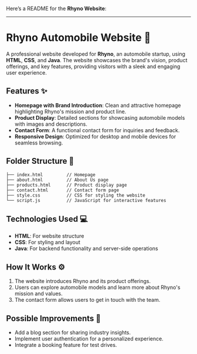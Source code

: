 Here’s a README for the **Rhyno Website**:  

---

# Rhyno Automobile Website 🚗  

A professional website developed for **Rhyno**, an automobile startup, using **HTML**, **CSS**, and **Java**. 
The website showcases the brand's vision, product offerings, and key features, providing visitors with a sleek and engaging user experience.  

## Features ✨  
- **Homepage with Brand Introduction**: Clean and attractive homepage highlighting Rhyno's mission and product line.  
- **Product Display**: Detailed sections for showcasing automobile models with images and descriptions.  
- **Contact Form**: A functional contact form for inquiries and feedback.  
- **Responsive Design**: Optimized for desktop and mobile devices for seamless browsing.  

## Folder Structure 📂  
```
├── index.html         // Homepage  
├── about.html         // About Us page  
├── products.html      // Product display page  
├── contact.html       // Contact form page  
├── style.css          // CSS for styling the website  
└── script.js          // JavaScript for interactive features  
```  

## Technologies Used 💻  
- **HTML**: For website structure  
- **CSS**: For styling and layout  
- **Java**: For backend functionality and server-side operations  

## How It Works ⚙️  
1. The website introduces Rhyno and its product offerings.  
2. Users can explore automobile models and learn more about Rhyno's mission and values.  
3. The contact form allows users to get in touch with the team.  

## Possible Improvements 🔧  
- Add a blog section for sharing industry insights.  
- Implement user authentication for a personalized experience.  
- Integrate a booking feature for test drives.  

